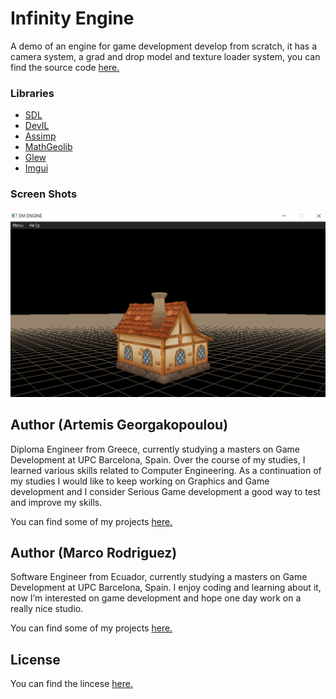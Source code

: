 # Infinity Engine
A demo of an engine for game development develop from scratch, it has a camera system, a grad and drop model and texture loader system, you can find the source code [here.](https://github.com/marcorod94/Engine-Demo-MR)

### Libraries
- [SDL](https://www.libsdl.org/)
- [DevIL](http://openil.sourceforge.net/)
- [Assimp](http://www.assimp.org/)
- [MathGeolib](https://github.com/juj/MathGeoLib)
- [Glew](http://glew.sourceforge.net/)
- [Imgui](https://github.com/ocornut/imgui)

### Screen Shots

![](https://github.com/marcorod94/Engine-Demo-MR/blob/master/Screenshots/home.png)
## Author (Artemis Georgakopoulou)
Diploma Engineer from Greece, currently studying a masters on Game Development at UPC Barcelona, Spain.
Over the course of my studies, I learned various skills related to Computer Engineering. As a continuation of my studies I would like to keep working on Graphics and Game development and I consider Serious Game development a good way to test and improve my skills.  

You can find some of my projects [here.](https://github.com/Misarte)

## Author (Marco Rodriguez)
Software Engineer from Ecuador, currently studying a masters on Game Development at UPC Barcelona, Spain.
I enjoy coding and learning about it, now I’m interested on game development and hope one day work on a really nice studio.

You can find some of my projects [here.](https://github.com/marcorod94)

## License

You can find the lincese [here.](https://github.com/marcorod94/Engine-Demo-MR/blob/master/LICENSE)



